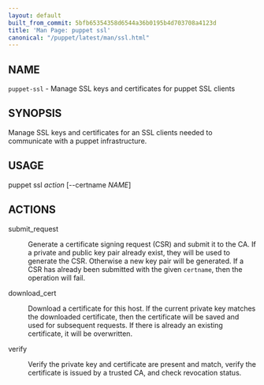 ```yaml
---
layout: default
built_from_commit: 5bfb65354358d6544a36b0195b4d703708a4123d
title: 'Man Page: puppet ssl'
canonical: "/puppet/latest/man/ssl.html"
---
```


<div class='mp'>
<h2 id="NAME">NAME</h2>
<p class="man-name">
  <code>puppet-ssl</code> - <span class="man-whatis">Manage SSL keys and certificates for puppet SSL clients</span>
</p>

<h2 id="SYNOPSIS">SYNOPSIS</h2>

<p>Manage SSL keys and certificates for an SSL clients needed
to communicate with a puppet infrastructure.</p>

<h2 id="USAGE">USAGE</h2>

<p>puppet ssl <var>action</var> [--certname <var>NAME</var>]</p>

<h2 id="ACTIONS">ACTIONS</h2>

<dl>
<dt>submit_request</dt><dd><p>Generate a certificate signing request (CSR) and submit it to the CA. If a private and
public key pair already exist, they will be used to generate the CSR. Otherwise a new
key pair will be generated. If a CSR has already been submitted with the given <code>certname</code>,
then the operation will fail.</p></dd>
<dt>download_cert</dt><dd><p>Download a certificate for this host. If the current private key matches the downloaded
certificate, then the certificate will be saved and used for subsequent requests. If
there is already an existing certificate, it will be overwritten.</p></dd>
<dt class="flush">verify</dt><dd><p>Verify the private key and certificate are present and match, verify the certificate is
issued by a trusted CA, and check revocation status.</p></dd>
</dl>


</div>
